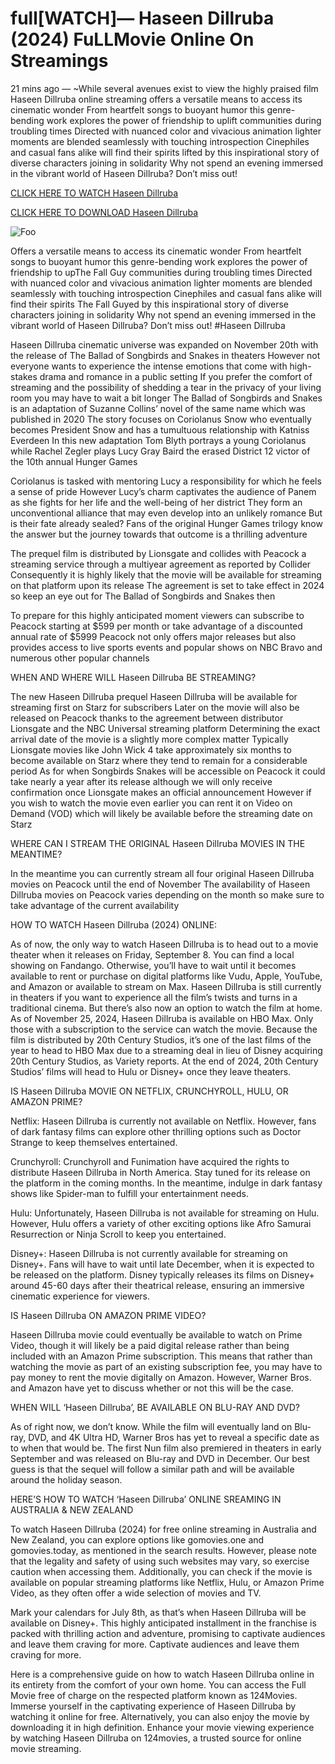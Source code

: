 # full[WATCH]— Haseen Dillruba (2024) FuLLMovie Online On Streamings

21 mins ago — ~While several avenues exist to view the highly praised film Haseen Dillruba online streaming offers a versatile means to access its cinematic wonder From heartfelt songs to buoyant humor this genre-bending work explores the power of friendship to uplift communities during troubling times Directed with nuanced color and vivacious animation lighter moments are blended seamlessly with touching introspection Cinephiles and casual fans alike will find their spirits lifted by this inspirational story of diverse characters joining in solidarity Why not spend an evening immersed in the vibrant world of Haseen Dillruba? Don’t miss out!


[CLICK HERE TO WATCH Haseen Dillruba](https://filmo.one/en/movie/695969)

[CLICK HERE TO DOWNLOAD Haseen Dillruba](https://filmo.one/en/movie/695969)

<animated-image data-catalyst=""><a href="https://filmo.one/en/movie/695969" rel="nofollow" data-target="animated-image.originalLink"><img src="https://camo.githubusercontent.com/917e6ed5c302499242165dcc02bdbce85c075fd21b35918eb9c0b771855261b8/68747470733a2f2f7374617469632e7769787374617469632e636f6d2f6d656469612f6232343966395f6164616338663730666233663435623836959699313639366337376465313866337e6d76322e676966" alt="Foo" data-canonical-src="https://static.wixstatic.com/media/b249f9_adac8f70fb3f45b88691696c77de18f3~mv2.gif" style="max-width: 100%; display: inline-block;" data-target="animated-image.originalImage"></a>



Offers a versatile means to access its cinematic wonder From heartfelt songs to buoyant humor this genre-bending work explores the power of friendship to upThe Fall Guy communities during troubling times Directed with nuanced color and vivacious animation lighter moments are blended seamlessly with touching introspection Cinephiles and casual fans alike will find their spirits The Fall Guyed by this inspirational story of diverse characters joining in solidarity Why not spend an evening immersed in the vibrant world of Haseen Dillruba? Don’t miss out! #Haseen Dillruba


Haseen Dillruba cinematic universe was expanded on November 20th with the release of The Ballad of Songbirds and Snakes in theaters However not everyone wants to experience the intense emotions that come with high-stakes drama and romance in a public setting If you prefer the comfort of streaming and the possibility of shedding a tear in the privacy of your living room you may have to wait a bit longer The Ballad of Songbirds and Snakes is an adaptation of Suzanne Collins’ novel of the same name which was published in 2020 The story focuses on Coriolanus Snow who eventually becomes President Snow and has a tumultuous relationship with Katniss Everdeen In this new adaptation Tom Blyth portrays a young Coriolanus while Rachel Zegler plays Lucy Gray Baird the erased District 12 victor of the 10th annual Hunger Games

Coriolanus is tasked with mentoring Lucy a responsibility for which he feels a sense of pride However Lucy’s charm captivates the audience of Panem as she fights for her life and the well-being of her district They form an unconventional alliance that may even develop into an unlikely romance But is their fate already sealed? Fans of the original Hunger Games trilogy know the answer but the journey towards that outcome is a thrilling adventure

The prequel film is distributed by Lionsgate and collides with Peacock a streaming service through a multiyear agreement as reported by Collider Consequently it is highly likely that the movie will be available for streaming on that platform upon its release The agreement is set to take effect in 2024 so keep an eye out for The Ballad of Songbirds and Snakes then

To prepare for this highly anticipated moment viewers can subscribe to Peacock starting at $599 per month or take advantage of a discounted annual rate of $5999 Peacock not only offers major releases but also provides access to live sports events and popular shows on NBC Bravo and numerous other popular channels

WHEN AND WHERE WILL Haseen Dillruba BE STREAMING?

The new Haseen Dillruba prequel Haseen Dillruba will be available for streaming first on Starz for subscribers Later on the movie will also be released on Peacock thanks to the agreement between distributor Lionsgate and the NBC Universal streaming platform Determining the exact arrival date of the movie is a slightly more complex matter Typically Lionsgate movies like John Wick 4 take approximately six months to become available on Starz where they tend to remain for a considerable period As for when Songbirds Snakes will be accessible on Peacock it could take nearly a year after its release although we will only receive confirmation once Lionsgate makes an official announcement However if you wish to watch the movie even earlier you can rent it on Video on Demand (VOD) which will likely be available before the streaming date on Starz

WHERE CAN I STREAM THE ORIGINAL Haseen Dillruba MOVIES IN THE MEANTIME?

In the meantime you can currently stream all four original Haseen Dillruba movies on Peacock until the end of November The availability of Haseen Dillruba movies on Peacock varies depending on the month so make sure to take advantage of the current availability

HOW TO WATCH Haseen Dillruba (2024) ONLINE:

As of now, the only way to watch Haseen Dillruba is to head out to a movie theater when it releases on Friday, September 8. You can find a local showing on Fandango. Otherwise, you’ll have to wait until it becomes available to rent or purchase on digital platforms like Vudu, Apple, YouTube, and Amazon or available to stream on Max. Haseen Dillruba is still currently in theaters if you want to experience all the film’s twists and turns in a traditional cinema. But there’s also now an option to watch the film at home. As of November 25, 2024, Haseen Dillruba is available on HBO Max. Only those with a subscription to the service can watch the movie. Because the film is distributed by 20th Century Studios, it’s one of the last films of the year to head to HBO Max due to a streaming deal in lieu of Disney acquiring 20th Century Studios, as Variety reports. At the end of 2024, 20th Century Studios’ films will head to Hulu or Disney+ once they leave theaters.

IS Haseen Dillruba MOVIE ON NETFLIX, CRUNCHYROLL, HULU, OR AMAZON PRIME?

Netflix: Haseen Dillruba is currently not available on Netflix. However, fans of dark fantasy films can explore other thrilling options such as Doctor Strange to keep themselves entertained.

Crunchyroll: Crunchyroll and Funimation have acquired the rights to distribute Haseen Dillruba in North America. Stay tuned for its release on the platform in the coming months. In the meantime, indulge in dark fantasy shows like Spider-man to fulfill your entertainment needs.

Hulu: Unfortunately, Haseen Dillruba is not available for streaming on Hulu. However, Hulu offers a variety of other exciting options like Afro Samurai Resurrection or Ninja Scroll to keep you entertained.

Disney+: Haseen Dillruba is not currently available for streaming on Disney+. Fans will have to wait until late December, when it is expected to be released on the platform. Disney typically releases its films on Disney+ around 45-60 days after their theatrical release, ensuring an immersive cinematic experience for viewers.

IS Haseen Dillruba ON AMAZON PRIME VIDEO?

Haseen Dillruba movie could eventually be available to watch on Prime Video, though it will likely be a paid digital release rather than being included with an Amazon Prime subscription. This means that rather than watching the movie as part of an existing subscription fee, you may have to pay money to rent the movie digitally on Amazon. However, Warner Bros. and Amazon have yet to discuss whether or not this will be the case.

WHEN WILL ‘Haseen Dillruba’, BE AVAILABLE ON BLU-RAY AND DVD?

As of right now, we don’t know. While the film will eventually land on Blu-ray, DVD, and 4K Ultra HD, Warner Bros has yet to reveal a specific date as to when that would be. The first Nun film also premiered in theaters in early September and was released on Blu-ray and DVD in December. Our best guess is that the sequel will follow a similar path and will be available around the holiday season.

HERE’S HOW TO WATCH ‘Haseen Dillruba’ ONLINE SREAMING IN AUSTRALIA & NEW ZEALAND

To watch Haseen Dillruba (2024) for free online streaming in Australia and New Zealand, you can explore options like gomovies.one and gomovies.today, as mentioned in the search results. However, please note that the legality and safety of using such websites may vary, so exercise caution when accessing them. Additionally, you can check if the movie is available on popular streaming platforms like Netflix, Hulu, or Amazon Prime Video, as they often offer a wide selection of movies and TV.

Mark your calendars for July 8th, as that’s when Haseen Dillruba will be available on Disney+. This highly anticipated installment in the franchise is packed with thrilling action and adventure, promising to captivate audiences and leave them craving for more. Captivate audiences and leave them craving for more.

Here is a comprehensive guide on how to watch Haseen Dillruba online in its entirety from the comfort of your own home. You can access the Full Movie free of charge on the respected platform known as 124Movies. Immerse yourself in the captivating experience of Haseen Dillruba by watching it online for free. Alternatively, you can also enjoy the movie by downloading it in high definition. Enhance your movie viewing experience by watching Haseen Dillruba on 124movies, a trusted source for online movie streaming.
